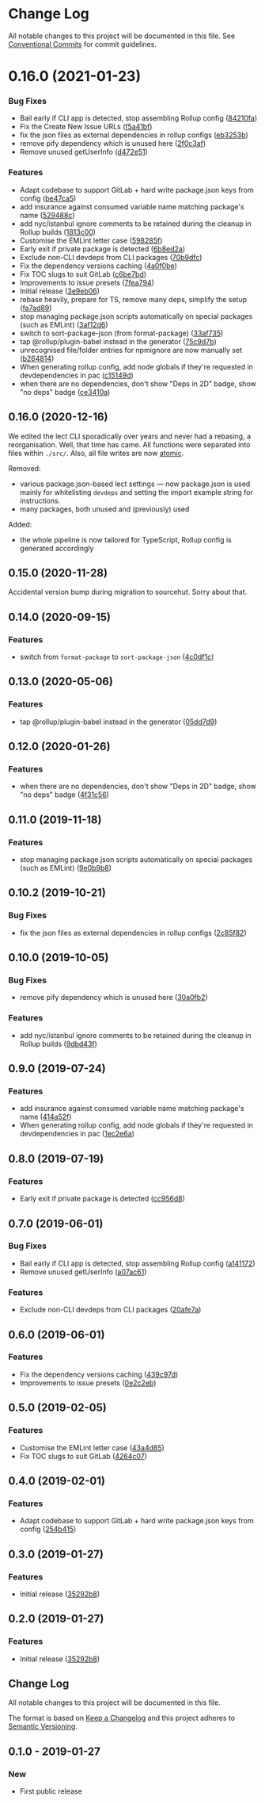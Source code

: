 # Change Log

All notable changes to this project will be documented in this file.
See [Conventional Commits](https://conventionalcommits.org) for commit guidelines.

# 0.16.0 (2021-01-23)


### Bug Fixes

* Bail early if CLI app is detected, stop assembling Rollup config ([84210fa](https://github.com/codsen/codsen/commit/84210fa88fc793e05d9c57f71ece0a2669bf717a))
* Fix the Create New Issue URLs ([f5a41bf](https://github.com/codsen/codsen/commit/f5a41bf16fd8f43de7f8e7de68da562821ddb960))
* fix the json files as external dependencies in rollup configs ([eb3253b](https://github.com/codsen/codsen/commit/eb3253b33708561c4b12fd84c338a22e1b5b2af1))
* remove pify dependency which is unused here ([2f0c3af](https://github.com/codsen/codsen/commit/2f0c3af3c7bebf5ffd003858abcbae59d9e8f214))
* Remove unused getUserInfo ([d472e51](https://github.com/codsen/codsen/commit/d472e51ed9673b83366522d218549e4a692f0eed))


### Features

* Adapt codebase to support GitLab + hard write package.json keys from config ([be47ca5](https://github.com/codsen/codsen/commit/be47ca53a9847e2fbfa6525b008eb32dfae40379))
* add insurance against consumed variable name matching package's name ([529488c](https://github.com/codsen/codsen/commit/529488c1a033c2a9f2bd7a48283047d574897d45))
* add nyc/istanbul ignore comments to be retained during the cleanup in Rollup builds ([1813c00](https://github.com/codsen/codsen/commit/1813c0071baa6a1530b9e2b0c78746289b66aacf))
* Customise the EMLint letter case ([598285f](https://github.com/codsen/codsen/commit/598285febcac1777e20f49dd3d371042a37a4a47))
* Early exit if private package is detected ([6b8ed2a](https://github.com/codsen/codsen/commit/6b8ed2adc71b258f85e1403d285a06606292bef8))
* Exclude non-CLI devdeps from CLI packages ([70b9dfc](https://github.com/codsen/codsen/commit/70b9dfcbcca1fca89c769091da33587e66d67f20))
* Fix the dependency versions caching ([4a0f0be](https://github.com/codsen/codsen/commit/4a0f0be126b675c890ce8ecb174abc69a22c8b86))
* Fix TOC slugs to suit GitLab ([c6be7bd](https://github.com/codsen/codsen/commit/c6be7bdc78a9659eb7d9231dbb606afa4022256d))
* Improvements to issue presets ([7fea794](https://github.com/codsen/codsen/commit/7fea7949f9c831232e49d8001bfb7d4ba15504c9))
* Initial release ([3e9eb06](https://github.com/codsen/codsen/commit/3e9eb06e2caea78aea6722615c11ed7b92e69345))
* rebase heavily, prepare for TS, remove many deps, simplify the setup ([fa7ad89](https://github.com/codsen/codsen/commit/fa7ad89678a2613730108e9e39641c2053ac0d9c))
* stop managing package.json scripts automatically on special packages (such as EMLint) ([3af12d6](https://github.com/codsen/codsen/commit/3af12d6b53d367c328a22e4790b339c6539bbcb0))
* switch to sort-package-json (from format-package) ([33af735](https://github.com/codsen/codsen/commit/33af7357c9b685dee009a2480545386a539d4be0))
* tap @rollup/plugin-babel instead in the generator ([75c9d7b](https://github.com/codsen/codsen/commit/75c9d7b77cf11d60e861d1adf80f7f0205fe35c3))
* unrecognised file/folder entries for npmignore are now manually set ([b264814](https://github.com/codsen/codsen/commit/b264814d633243fdd88fb86bda217c8cd303a9a0))
* When generating rollup config, add node globals if they're requested in devdependencies in pac ([c15149d](https://github.com/codsen/codsen/commit/c15149da18fc2464c65dfa6afe1215ddb7ee9279))
* when there are no dependencies, don't show "Deps in 2D" badge, show "no deps" badge ([ce3410a](https://github.com/codsen/codsen/commit/ce3410ac99d42313173d6fed2994943196e754c4))





## 0.16.0 (2020-12-16)

We edited the lect CLI sporadically over years and never had a rebasing, a reorganisation. Well, that time has came. All functions were separated into files within `./src/`. Also, all file writes are now [atomic](https://www.npmjs.com/package/write-file-atomic).

Removed:

- various package.json-based lect settings — now package.json is used mainly for whitelisting `devdeps` and setting the import example string for instructions.
- many packages, both unused and (previously) used

Added:

- the whole pipeline is now tailored for TypeScript, Rollup config is generated accordingly

## 0.15.0 (2020-11-28)

Accidental version bump during migration to sourcehut. Sorry about that.

## 0.14.0 (2020-09-15)

### Features

- switch from `format-package` to `sort-package-json` ([4c0df1c](https://gitlab.com/codsen/codsen/commit/4c0df1c25d4cdf85c40d497965f0f968eec006a1))

## 0.13.0 (2020-05-06)

### Features

- tap @rollup/plugin-babel instead in the generator ([05dd7d9](https://gitlab.com/codsen/codsen/commit/05dd7d9b16f7882cf9ec8548db8e6ca02f86e0a7))

## 0.12.0 (2020-01-26)

### Features

- when there are no dependencies, don't show "Deps in 2D" badge, show "no deps" badge ([4f31c56](https://gitlab.com/codsen/codsen/commit/4f31c56e284b0420dc01bffa057e1fe4556c77e2))

## 0.11.0 (2019-11-18)

### Features

- stop managing package.json scripts automatically on special packages (such as EMLint) ([9e0b9b8](https://gitlab.com/codsen/codsen/commit/9e0b9b86d876086e5f7f6ef76304c771d0cc9a3c))

## 0.10.2 (2019-10-21)

### Bug Fixes

- fix the json files as external dependencies in rollup configs ([2c85f82](https://gitlab.com/codsen/codsen/commit/2c85f82e41a4af8cbf56edb610eeb5daec9292b2))

## 0.10.0 (2019-10-05)

### Bug Fixes

- remove pify dependency which is unused here ([30a0fb2](https://gitlab.com/codsen/codsen/commit/30a0fb2))

### Features

- add nyc/istanbul ignore comments to be retained during the cleanup in Rollup builds ([9dbd43f](https://gitlab.com/codsen/codsen/commit/9dbd43f))

## 0.9.0 (2019-07-24)

### Features

- add insurance against consumed variable name matching package's name ([414a52f](https://gitlab.com/codsen/codsen/commit/414a52f))
- When generating rollup config, add node globals if they're requested in devdependencies in pac ([1ec2e6a](https://gitlab.com/codsen/codsen/commit/1ec2e6a))

## 0.8.0 (2019-07-19)

### Features

- Early exit if private package is detected ([cc956d8](https://gitlab.com/codsen/codsen/commit/cc956d8))

## 0.7.0 (2019-06-01)

### Bug Fixes

- Bail early if CLI app is detected, stop assembling Rollup config ([a141172](https://gitlab.com/codsen/codsen/commit/a141172))
- Remove unused getUserInfo ([a07ac61](https://gitlab.com/codsen/codsen/commit/a07ac61))

### Features

- Exclude non-CLI devdeps from CLI packages ([20afe7a](https://gitlab.com/codsen/codsen/commit/20afe7a))

## 0.6.0 (2019-06-01)

### Features

- Fix the dependency versions caching ([439c97d](https://gitlab.com/codsen/codsen/commit/439c97d))
- Improvements to issue presets ([0e2c2eb](https://gitlab.com/codsen/codsen/commit/0e2c2eb))

## 0.5.0 (2019-02-05)

### Features

- Customise the EMLint letter case ([43a4d85](https://gitlab.com/codsen/codsen/commit/43a4d85))
- Fix TOC slugs to suit GitLab ([4264c07](https://gitlab.com/codsen/codsen/commit/4264c07))

## 0.4.0 (2019-02-01)

### Features

- Adapt codebase to support GitLab + hard write package.json keys from config ([254b415](https://gitlab.com/codsen/codsen/commit/254b415))

## 0.3.0 (2019-01-27)

### Features

- Initial release ([35292b8](https://gitlab.com/codsen/codsen/tree/master/packages/lect/commits/35292b8))

## 0.2.0 (2019-01-27)

### Features

- Initial release ([35292b8](https://gitlab.com/codsen/codsen/tree/master/packages/lect/commits/35292b8))

## Change Log

All notable changes to this project will be documented in this file.

The format is based on [Keep a Changelog](http://keepachangelog.com/)
and this project adheres to [Semantic Versioning](http://semver.org/).

## 0.1.0 - 2019-01-27

### New

- First public release
